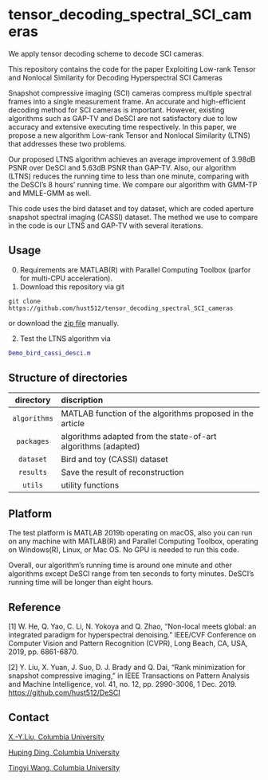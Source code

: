 # tensor_decoding_spectral_SCI_cameras
We apply tensor decoding scheme to decode SCI cameras.

This repository contains the code for the paper Exploiting Low-rank Tensor and Nonlocal Similarity for Decoding Hyperspectral SCI Cameras

Snapshot compressive imaging (SCI) cameras compress multiple spectral frames into a single measurement frame. An accurate and high-efficient decoding method for SCI cameras is important. However, existing algorithms such as GAP-TV and DeSCI are not satisfactory due to low accuracy and extensive executing time respectively. In this paper, we propose a new algorithm Low-rank Tensor and Nonlocal Similarity (LTNS) that addresses these two problems. 

Our proposed LTNS algorithm achieves an average improvement of 3.98dB PSNR over DeSCI and 5.63dB PSNR than GAP-TV. Also, our algorithm (LTNS) reduces the running time to less than one minute, comparing with the DeSCI’s 8 hours’ running time. We compare our algorithm with GMM-TP and MMLE-GMM as well.

This code uses the bird dataset and toy dataset, which are coded aperture snapshot spectral imaging (CASSI) dataset. The method we use to compare in the code is our LTNS and GAP-TV with several iterations.

## Usage
0. Requirements are MATLAB(R) with Parallel Computing Toolbox (parfor for multi-CPU acceleration).
1. Download this repository via git
```
git clone https://github.com/hust512/tensor_decoding_spectral_SCI_cameras
```
or download the [zip file](https://github.com/hust512/tensor_decoding_spectral_SCI_cameras/master.zip) manually.

2. Test the LTNS algorithm via
```matlab
Demo_bird_cassi_desci.m
```


## Structure of directories

| directory  | discription  |
| :--------: | :----------- | 
| `algorithms` | MATLAB function of the algorithms proposed in the article | 
| `packages`   | algorithms adapted from the state-of-art algorithms (adapted)|
| `dataset`    | Bird and toy (CASSI) dataset |
| `results`   | Save the result of reconstruction|
| `utils`      | utility functions |

## Platform
The test platform is MATLAB 2019b operating on macOS, also you can run on any machine with MATLAB(R) and Parallel Computing Toolbox, operating on Windows(R), Linux, or Mac OS. No GPU is needed to run this code.

Overall, our algorithm’s running time is around one minute and other algorithms except DeSCI range from ten seconds to forty minutes. DeSCI’s running time will be longer than eight hours.

## Reference
[1] W. He, Q. Yao, C. Li, N. Yokoya and Q. Zhao, “Non-local meets global: an integrated paradigm for hyperspectral denoising.” IEEE/CVF Conference on Computer Vision and Pattern Recognition (CVPR), Long Beach, CA, USA, 2019, pp. 6861-6870.

[2] Y. Liu, X. Yuan, J. Suo, D. J. Brady and Q. Dai, “Rank minimization for snapshot compressive imaging,” in IEEE Transactions on Pattern Analysis and Machine Intelligence, vol. 41, no. 12, pp. 2990-3006, 1 Dec. 2019.
https://github.com/hust512/DeSCI


## Contact
[X.-Y.Liu, Columbia University](http://www.tensorlet.com/ ) 

[Huping Ding, Columbia University](mailto:hd2436@columbia.edu ) 

[Tingyi Wang, Columbia University](mailto:tw2677@columbia.edu ) 
